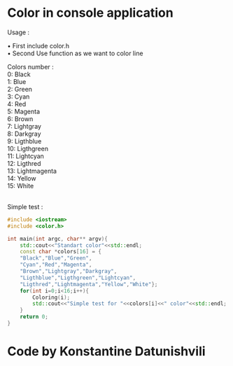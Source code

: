 # Color in console application

Usage : <br>

• First include color.h <br>
• Second Use function as we want to color line <br>

Colors number : <br>
0: Black <br>
1: Blue <br>
2: Green <br>
3: Cyan <br>
4: Red <br>
5: Magenta <br>
6: Brown <br>
7: Lightgray <br>
8: Darkgray <br>
9: Ligthblue <br>
10: Ligthgreen <br>
11: Lightcyan <br>
12: Ligthred <br>
13: Lightmagenta <br>
14: Yellow <br>
15: White <br>
<br>

Simple test : <br>

```cpp
#include <iostream>
#include <color.h>

int main(int argc, char** argv){
    std::cout<<"Standart color"<<std::endl;
    const char *colors[16] = {
    "Black","Blue","Green",
    "Cyan","Red","Magenta",
    "Brown","Lightgray","Darkgray",
    "Ligthblue","Ligthgreen","Lightcyan",
    "Ligthred","Lightmagenta","Yellow","White"};
    for(int i=0;i<16;i++){
    	Coloring(i);
    	std::cout<<"Simple test for "<<colors[i]<<" color"<<std::endl;
	}
	return 0;
}

```

# Code by Konstantine Datunishvili
